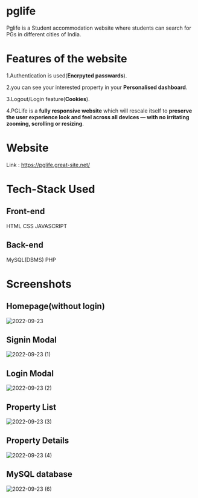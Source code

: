 # pglife
Pglife is a Student accommodation website where students can search for PGs in different cities of India.

# Features of the website

1.Authentication is used(**Encrpyted passwards**).

2.you can see your interested property in your **Personalised dashboard**.

3.Logout/Login feature(**Cookies**).

4.PGLife is a **fully responsive website** which will rescale itself to **preserve the user experience  look and feel across all devices — with no irritating zooming, scrolling or resizing**.

# Website
Link : https://pglife.great-site.net/

# Tech-Stack Used

## Front-end 
HTML
CSS
JAVASCRIPT

## Back-end
MySQL(DBMS)
PHP


# Screenshots

## Homepage(without login)
![2022-09-23](https://user-images.githubusercontent.com/84157284/191887617-ccdb8d2b-33f2-4e56-8cfd-93486d2ab028.png)

## Signin Modal
![2022-09-23 (1)](https://user-images.githubusercontent.com/84157284/191887886-8603e0f1-d2fc-48d5-9a50-59bf91106721.png)

## Login Modal
![2022-09-23 (2)](https://user-images.githubusercontent.com/84157284/191888062-34db05de-1759-46d7-9203-340b3e4b8017.png)

## Property List
![2022-09-23 (3)](https://user-images.githubusercontent.com/84157284/191888475-17149b42-495a-418e-8eab-3e00ec8562a7.png)

## Property Details
![2022-09-23 (4)](https://user-images.githubusercontent.com/84157284/191888638-07c615a2-98d7-4ce6-b7ce-0b20a660c109.png)

## MySQL database
![2022-09-23 (6)](https://user-images.githubusercontent.com/84157284/191889330-d7e95fc8-b9ec-4ed4-97ad-5c573715e88e.png)

